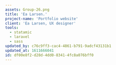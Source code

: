 ```yaml
---
assets: Group-26.png
title: 'Ea Larsen.'
project-name: 'Portfolio website'
client: 'Ea Larsen, UX designer'
tools:
  - statamic
  - laravel
  - sass
updated_by: c76c9ff3-cac4-4861-b791-9adcf43131b1
updated_at: 1611666041
id: df00e8f2-d28d-4dd0-8341-4fc8a076bff0
---
```

